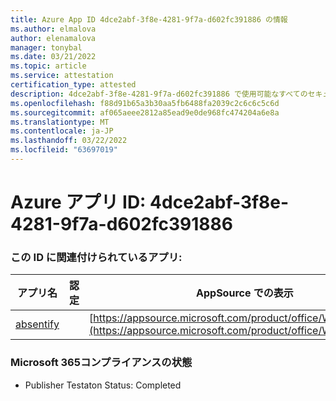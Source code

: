 ```yaml
---
title: Azure App ID 4dce2abf-3f8e-4281-9f7a-d602fc391886 の情報
ms.author: elmalova
author: elenamalova
manager: tonybal
ms.date: 03/21/2022
ms.topic: article
ms.service: attestation
certification_type: attested
description: 4dce2abf-3f8e-4281-9f7a-d602fc391886 で使用可能なすべてのセキュリティおよびコンプライアンス情報。
ms.openlocfilehash: f88d91b65a3b30aa5fb6488fa2039c2c6c6c5c6d
ms.sourcegitcommit: af065aeee2812a85ead9e0de968fc474204a6e8a
ms.translationtype: MT
ms.contentlocale: ja-JP
ms.lasthandoff: 03/22/2022
ms.locfileid: "63697019"
---
```

# <a name="azure-app-id-4dce2abf-3f8e-4281-9f7a-d602fc391886"></a>Azure アプリ ID: 4dce2abf-3f8e-4281-9f7a-d602fc391886


### <a name="apps-associated-with-this-id"></a>この ID に関連付けられているアプリ:
| **アプリ名** | **認定** | **AppSource での表示** |
|--------------|---------------|-----------------------|
| [absentify](../forward/WA200003833.md) |  | [https://appsource.microsoft.com/product/office/WA200003833](https://appsource.microsoft.com/product/office/WA200003833) |

### <a name="microsoft-365-app-compliance-status"></a>Microsoft 365コンプライアンスの状態
- Publisher Testaton Status: Completed
